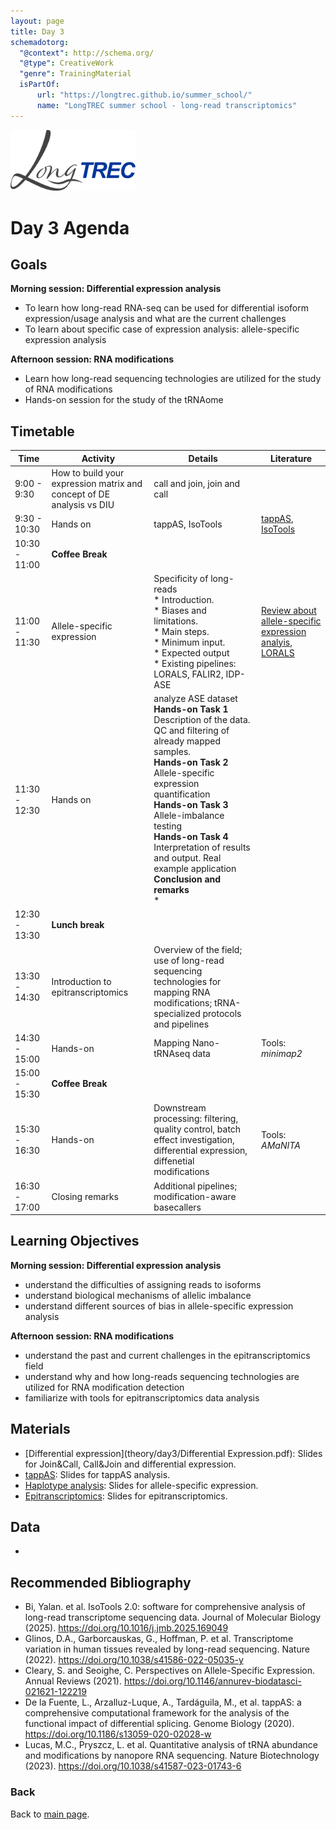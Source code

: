 ```yaml
---
layout: page
title: Day 3
schemadotorg:
  "@context": http://schema.org/
  "@type": CreativeWork
  "genre": TrainingMaterial
  isPartOf:
      url: "https://longtrec.github.io/summer_school/"
      name: "LongTREC summer school - long-read transcriptomics"
---
```


<img src="../assets/logos/LongTREC_logo_FINAL.png" width="200" />

# Day 3 Agenda

## Goals
**Morning session: Differential expression analysis**
* To learn how long-read RNA-seq can be used for differential isoform expression/usage analysis and what are the current challenges
* To learn about specific case of expression analysis: allele-specific expression analysis

**Afternoon session: RNA modifications**
* Learn how long-read sequencing technologies are utilized for the study of RNA modifications
* Hands-on session for the study of the tRNAome

## Timetable

| Time | Activity | Details | Literature |
|------|---------|---------|------------|
| 9:00 - 9:30 | How to build your expression matrix and concept of DE analysis vs DIU | call and join, join and call |  |
| 9:30 - 10:30 | Hands on | tappAS, IsoTools | [tappAS](https://genomebiology.biomedcentral.com/articles/10.1186/s13059-020-02028-w), [IsoTools](https://isotools.readthedocs.io/en/latest/)|
| 10:30 - 11:00 | **Coffee Break** | | |
| 11:00 - 11:30 | Allele-specific expression | Specificity of long-reads<br>* Introduction.<br>* Biases and limitations.<br>* Main steps.<br>* Minimum input.<br>* Expected output<br>* Existing pipelines: LORALS, FALIR2, IDP-ASE |  [Review about allele-specific expression analyis](https://www.annualreviews.org/content/journals/10.1146/annurev-biodatasci-021621-122219), [LORALS](https://www.nature.com/articles/s41586-022-05035-y)|
| 11:30 - 12:30 | Hands on | analyze ASE dataset<br>**Hands-on Task 1**<br>Description of the data. QC and filtering of already mapped samples.<br>**Hands-on Task 2**<br>Allele-specific expression quantification<br>**Hands-on Task 3**<br>Allele-imbalance testing<br>**Hands-on Task 4**<br>Interpretation of results and output. Real example application<br>**Conclusion and remarks**<br>* |  |
| 12:30 - 13:30 | **Lunch break** | | |
| 13:30 - 14:30 | Introduction to epitranscriptomics | Overview of the field; use of long-read sequencing technologies for mapping RNA modifications; tRNA-specialized protocols and pipelines | |
| 14:30 - 15:00 | Hands-on | Mapping Nano-tRNAseq data | Tools: _minimap2_ |
| 15:00 - 15:30 | **Coffee Break** | | |
| 15:30 - 16:30 | Hands-on | Downstream processing: filtering, quality control, batch effect investigation, differential expression, diffenetial modifications | Tools: _AMaNITA_ |
| 16:30 - 17:00 | Closing remarks | Additional pipelines; modification-aware basecallers | |

## Learning Objectives

**Morning session: Differential expression analysis**
- understand the difficulties of assigning reads to isoforms
- understand biological mechanisms of allelic imbalance
- understand different sources of bias in allele-specific expression analysis

**Afternoon session: RNA modifications**
- understand the past and current challenges in the epitranscriptomics field
- understand why and how long-reads sequencing technologies are utilized for RNA modification detection
- familiarize with tools for epitranscriptomics data analysis


## Materials
* [Differential expression](theory/day3/Differential Expression.pdf): Slides for Join&Call, Call&Join and differential expression.
* [tappAS](theory/day3/LongTREC_SummerSchool_tappAS.pptx): Slides for tappAS analysis.
* [Haplotype analysis](https://github.com/longTREC/summer_school/blob/master/theory/day3/Haplotype%20analysis.pptx): Slides for allele-specific expression.
* [Epitranscriptomics](theory/day3/LongTREC_SummerSchool_Epitranscriptomics_NoSpoilers.pdf): Slides for epitranscriptomics.


## Data
* 


## Recommended Bibliography
* Bi, Yalan. et al. IsoTools 2.0: software for comprehensive analysis of long-read transcriptome sequencing data. Journal of Molecular Biology (2025). https://doi.org/10.1016/j.jmb.2025.169049
* Glinos, D.A., Garborcauskas, G., Hoffman, P. et al. Transcriptome variation in human tissues revealed by long-read sequencing. Nature (2022). https://doi.org/10.1038/s41586-022-05035-y  
* Cleary, S. and Seoighe, C. Perspectives on Allele-Specific Expression. Annual Reviews (2021). https://doi.org/10.1146/annurev-biodatasci-021621-122219
* De la Fuente, L., Arzalluz-Luque, A., Tardáguila, M., et al. tappAS: a comprehensive computational framework for the analysis of the functional impact of differential splicing. Genome Biology (2020). https://doi.org/10.1186/s13059-020-02028-w
* Lucas, M.C., Pryszcz, L. et al. Quantitative analysis of tRNA abundance and modifications by nanopore RNA sequencing. Nature Biotechnology (2023). https://doi.org/10.1038/s41587-023-01743-6

### Back

Back to [main page](../index.md).
